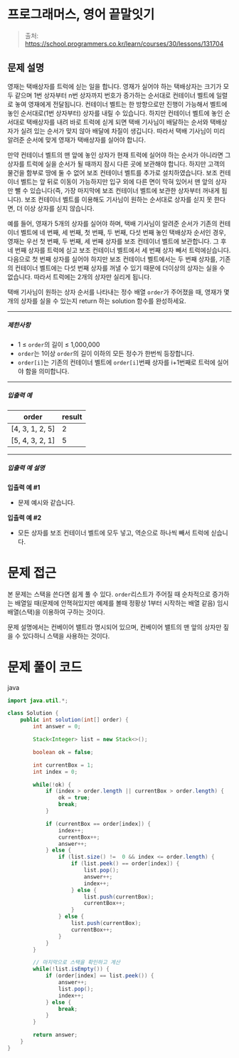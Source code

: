 # 프로그래머스, 영어 끝말잇기

> 출처: https://school.programmers.co.kr/learn/courses/30/lessons/131704

## 문제 설명

영재는 택배상자를 트럭에 싣는 일을 합니다. 영재가 실어야 하는 택배상자는 크기가 모두 같으며 1번 상자부터 n번 상자까지 번호가 증가하는 순서대로 컨테이너 벨트에 일렬로 놓여 영재에게 전달됩니다. 컨테이너 벨트는 한 방향으로만 진행이 가능해서 벨트에 놓인 순서대로(1번 상자부터) 상자를 내릴 수 있습니다. 하지만 컨테이너 벨트에 놓인 순서대로 택배상자를 내려 바로 트럭에 싣게 되면 택배 기사님이 배달하는 순서와 택배상자가 실려 있는 순서가 맞지 않아 배달에 차질이 생깁니다. 따라서 택배 기사님이 미리 알려준 순서에 맞게 영재가 택배상자를 실어야 합니다.

만약 컨테이너 벨트의 맨 앞에 놓인 상자가 현재 트럭에 실어야 하는 순서가 아니라면 그 상자를 트럭에 실을 순서가 될 때까지 잠시 다른 곳에 보관해야 합니다. 하지만 고객의 물건을 함부로 땅에 둘 수 없어 보조 컨테이너 벨트를 추가로 설치하였습니다. 보조 컨테이너 벨트는 앞 뒤로 이동이 가능하지만 입구 외에 다른 면이 막혀 있어서 맨 앞의 상자만 뺄 수 있습니다(즉, 가장 마지막에 보조 컨테이너 벨트에 보관한 상자부터 꺼내게 됩니다). 보조 컨테이너 벨트를 이용해도 기사님이 원하는 순서대로 상자를 싣지 못 한다면, 더 이상 상자를 싣지 않습니다.

예를 들어, 영재가 5개의 상자를 실어야 하며, 택배 기사님이 알려준 순서가 기존의 컨테이너 벨트에 네 번째, 세 번째, 첫 번째, 두 번째, 다섯 번째 놓인 택배상자 순서인 경우, 영재는 우선 첫 번째, 두 번째, 세 번째 상자를 보조 컨테이너 벨트에 보관합니다. 그 후 네 번째 상자를 트럭에 싣고 보조 컨테이너 벨트에서 세 번째 상자 빼서 트럭에싣습니다. 다음으로 첫 번째 상자를 실어야 하지만 보조 컨테이너 벨트에서는 두 번째 상자를, 기존의 컨테이너 벨트에는 다섯 번째 상자를 꺼낼 수 있기 때문에 더이상의 상자는 실을 수 없습니다. 따라서 트럭에는 2개의 상자만 실리게 됩니다.

택배 기사님이 원하는 상자 순서를 나타내는 정수 배열 `order`가 주어졌을 때, 영재가 몇 개의 상자를 실을 수 있는지 return 하는 solution 함수를 완성하세요.

---

##### 제한사항

-   1 ≤ `order`의 길이 ≤ 1,000,000
-   `order`는 1이상 `order`의 길이 이하의 모든 정수가 한번씩 등장합니다.
-   `order[i]`는 기존의 컨테이너 벨트에 `order[i]`번째 상자를 i+1번째로 트럭에 실어야 함을 의미합니다.

---

##### 입출력 예

| order             | result |
| ----------------- | ------ |
| \[4, 3, 1, 2, 5\] | 2      |
| \[5, 4, 3, 2, 1\] | 5      |

---

##### 입출력 예 설명

**입출력 예 #1**

-   문제 예시와 같습니다.

**입출력 예 #2**

-   모든 상자를 보조 컨테이너 벨트에 모두 넣고, 역순으로 하나씩 빼서 트럭에 싣습니다.

# 문제 접근

본 문제는 스택을 쓴다면 쉽게 풀 수 있다. `order`리스트가 주어질 때 순차적으로 증가하는 배열일 때(문제에 안젹혀있지만 예제를 볼때 정황상 1부터 시작하는 배열 같음) 임시 배열(스택)을 이용하여 구하는 것이다.

문제 설명에서는 컨베이어 밸트라 명시되어 있으며, 컨베이어 밸트의 맨 앞의 상자만 짚을 수 있다하니 스택을 사용하는 것이다.

# 문제 풀이 코드

java

```java
import java.util.*;

class Solution {
    public int solution(int[] order) {
        int answer = 0;

        Stack<Integer> list = new Stack<>();

        boolean ok = false;

        int currentBox = 1;
        int index = 0;

        while(!ok) {
            if (index > order.length || currentBox > order.length) {
                ok = true;
                break;
            }

            if (currentBox == order[index]) {
                index++;
                currentBox++;
                answer++;
            } else {
                if (list.size() !=  0 && index <= order.length) {
                    if (list.peek() == order[index]) {
                        list.pop();
                        answer++;
                        index++;
                    } else {
                        list.push(currentBox);
                        currentBox++;
                    }
                } else {
                    list.push(currentBox);
                    currentBox++;
                }
            }
        }

        // 마지막으로 스택을 확인하고 계산
        while(!list.isEmpty()) {
            if (order[index] == list.peek()) {
                answer++;
                list.pop();
                index++;
            } else {
                break;
            }
        }

        return answer;
    }
}
```
